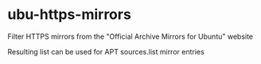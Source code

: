# ubu-https-mirrors
Filter HTTPS mirrors from the "Official Archive Mirrors for Ubuntu" website

Resulting list can be used for APT sources.list mirror entries

